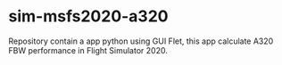# sim-msfs2020-a320
Repository contain a app python using GUI Flet, this app calculate A320 FBW performance in Flight Simulator 2020.
